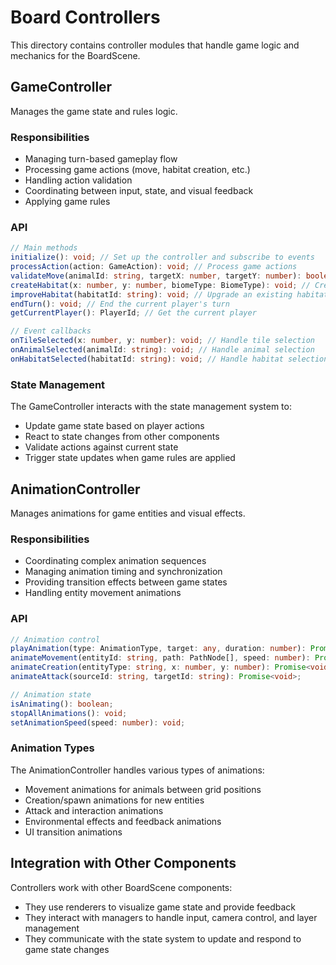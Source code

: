 # Board Controllers

This directory contains controller modules that handle game logic and mechanics for the BoardScene.

## GameController

Manages the game state and rules logic.

### Responsibilities

- Managing turn-based gameplay flow
- Processing game actions (move, habitat creation, etc.)
- Handling action validation
- Coordinating between input, state, and visual feedback
- Applying game rules

### API

```typescript
// Main methods
initialize(): void; // Set up the controller and subscribe to events
processAction(action: GameAction): void; // Process game actions
validateMove(animalId: string, targetX: number, targetY: number): boolean; // Validate animal movement
createHabitat(x: number, y: number, biomeType: BiomeType): void; // Create a new habitat
improveHabitat(habitatId: string): void; // Upgrade an existing habitat
endTurn(): void; // End the current player's turn
getCurrentPlayer(): PlayerId; // Get the current player

// Event callbacks
onTileSelected(x: number, y: number): void; // Handle tile selection
onAnimalSelected(animalId: string): void; // Handle animal selection
onHabitatSelected(habitatId: string): void; // Handle habitat selection
```

### State Management

The GameController interacts with the state management system to:
- Update game state based on player actions
- React to state changes from other components
- Validate actions against current state
- Trigger state updates when game rules are applied

## AnimationController

Manages animations for game entities and visual effects.

### Responsibilities

- Coordinating complex animation sequences
- Managing animation timing and synchronization
- Providing transition effects between game states
- Handling entity movement animations

### API

```typescript
// Animation control
playAnimation(type: AnimationType, target: any, duration: number): Promise<void>;
animateMovement(entityId: string, path: PathNode[], speed: number): Promise<void>;
animateCreation(entityType: string, x: number, y: number): Promise<void>;
animateAttack(sourceId: string, targetId: string): Promise<void>;

// Animation state
isAnimating(): boolean;
stopAllAnimations(): void;
setAnimationSpeed(speed: number): void;
```

### Animation Types

The AnimationController handles various types of animations:
- Movement animations for animals between grid positions
- Creation/spawn animations for new entities
- Attack and interaction animations
- Environmental effects and feedback animations
- UI transition animations

## Integration with Other Components

Controllers work with other BoardScene components:
- They use renderers to visualize game state and provide feedback
- They interact with managers to handle input, camera control, and layer management
- They communicate with the state system to update and respond to game state changes 